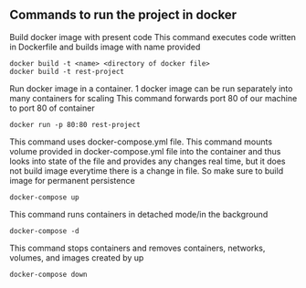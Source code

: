 ## Commands to run the project in docker

Build docker image with present code
This command executes code written in Dockerfile and builds image with name provided
```
docker build -t <name> <directory of docker file>
docker build -t rest-project
```

Run docker image in a container. 1 docker image can be run separately into many containers for scaling
This command forwards port 80 of our machine to port 80 of container
```
docker run -p 80:80 rest-project
```

This command uses docker-compose.yml file. This command mounts volume provided in docker-compose.yml file into the container and thus looks into state of the file and provides any changes real time, but it does not build image everytime there is a change in file. So make sure to build image for permanent persistence
```
docker-compose up
```

This command runs containers in detached mode/in the background
```
docker-compose -d
```

This command stops containers and removes containers, networks, volumes, and images created by up
```
docker-compose down
```
